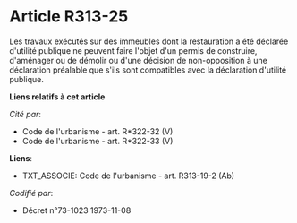 # Article R313-25

Les travaux exécutés sur des immeubles dont la restauration a été déclarée d'utilité publique ne peuvent faire l'objet d'un
permis de construire, d'aménager ou de démolir ou d'une décision de non-opposition à une déclaration préalable que s'ils sont
compatibles avec la déclaration d'utilité publique.

**Liens relatifs à cet article**

_Cité par_:

  - Code de l'urbanisme - art. R*322-32 (V)
  - Code de l'urbanisme - art. R*322-33 (V)

**Liens**:

  - TXT_ASSOCIE: Code de l'urbanisme - art. R313-19-2 (Ab)

_Codifié par_:

  - Décret n°73-1023 1973-11-08
